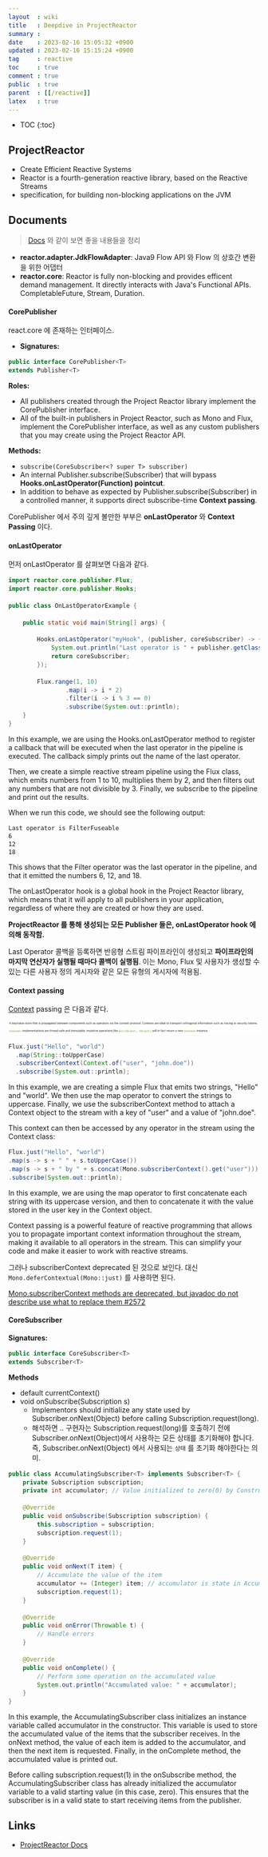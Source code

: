 ```yaml
---
layout  : wiki
title   : Deepdive in ProjectReactor
summary : 
date    : 2023-02-16 15:05:32 +0900
updated : 2023-02-16 15:15:24 +0900
tag     : reactive
toc     : true
comment : true
public  : true
parent  : [[/reactive]]
latex   : true
---
```

* TOC
{:toc}

## ProjectReactor

- Create Efficient Reactive Systems
- Reactor is a fourth-generation reactive library, based on the Reactive Streams
- specification, for building non-blocking applications on the JVM

## Documents

> [Docs](https://projectreactor.io/docs/core/release/api/) 와 같이 보면 좋을 내용들을 정리

- __reactor.adapter.JdkFlowAdapter__: Java9 Flow API 와 Flow 의 상호간 변환을 위한 어댑터
- __reactor.core__: Reactor is fully non-blocking and provides efficent demand management. It directly interacts with Java's Functional APIs. CompletableFuture, Stream, Duration.

#### CorePublisher

react.core 에 존재하는 인터페이스.

- __Signatures:__

```java
public interface CorePublisher<T>
extends Publisher<T>
```

__Roles:__
- All publishers created through the Project Reactor library implement the CorePublisher interface.
- All of the built-in publishers in Project Reactor, such as Mono and Flux, implement the CorePublisher interface, as well as any custom publishers that you may create using the Project Reactor API.

__Methods:__
- `subscribe(CoreSubscriber<? super T> subscriber)`
- An internal Publisher.subscribe(Subscriber) that will bypass __Hooks.onLastOperator(Function) pointcut__.
- In addition to behave as expected by Publisher.subscribe(Subscriber) in a controlled manner, it supports direct subscribe-time __Context passing__.

CorePublisher 에서 주의 깊게 볼만한 부부은 __onLastOperator__ 와 __Context Passing__ 이다.

#### onLastOperator

먼저 onLastOperator 를 살펴보면 다음과 같다.

```java
import reactor.core.publisher.Flux;
import reactor.core.publisher.Hooks;

public class OnLastOperatorExample {

    public static void main(String[] args) {

        Hooks.onLastOperator("myHook", (publisher, coreSubscriber) -> {
            System.out.println("Last operator is " + publisher.getClass().getSimpleName());
            return coreSubscriber;
        });

        Flux.range(1, 10)
                .map(i -> i * 2)
                .filter(i -> i % 3 == 0)
                .subscribe(System.out::println);
    }
}
```

In this example, we are using the Hooks.onLastOperator method to register a callback that will be executed when the last operator in the pipeline is executed. The callback simply prints out the name of the last operator.

Then, we create a simple reactive stream pipeline using the Flux class, which emits numbers from 1 to 10, multiplies them by 2, and then filters out any numbers that are not divisible by 3. Finally, we subscribe to the pipeline and print out the results.

When we run this code, we should see the following output:

```
Last operator is FilterFuseable
6
12
18
```

This shows that the Filter operator was the last operator in the pipeline, and that it emitted the numbers 6, 12, and 18.

The onLastOperator hook is a global hook in the Project Reactor library, which means that it will apply to all publishers in your application, regardless of where they are created or how they are used.

__ProjectReactor 를 통해 생성되는 모든 Publisher 들은, onLastOperator hook 에 의해 동작함.__

Last Operator 콜백을 등록하면 반응형 스트림 파이프라인이 생성되고 __파이프라인의 마지막 연산자가 실행될 때마다 콜백이 실행됨__. 이는 Mono, Flux 및 사용자가 생성할 수 있는 다른 사용자 정의 게시자와 같은 모든 유형의 게시자에 적용됨.

#### Context passing

[Context](https://projectreactor.io/docs/core/release/api/reactor/util/context/Context.html) passing 은 다음과 같다.

![](/resource/wiki/reactive-project-reactor/context.png)

```java
Flux.just("Hello", "world")
  .map(String::toUpperCase)
  .subscriberContext(Context.of("user", "john.doe"))
  .subscribe(System.out::println);
```

In this example, we are creating a simple Flux that emits two strings, "Hello" and "world". We then use the map operator to convert the strings to uppercase. Finally, we use the subscriberContext method to attach a Context object to the stream with a key of "user" and a value of "john.doe".

This context can then be accessed by any operator in the stream using the Context class:

```java
Flux.just("Hello", "world")
.map(s -> s + " " + s.toUpperCase())
.map(s -> s + " by " + s.concat(Mono.subscriberContext().get("user")))
.subscribe(System.out::println);
```

In this example, we are using the map operator to first concatenate each string with its uppercase version, and then to concatenate it with the value stored in the user key in the Context object.

Context passing is a powerful feature of reactive programming that allows you to propagate important context information throughout the stream, making it available to all operators in the stream. This can simplify your code and make it easier to work with reactive streams.

그러나 subscriberContext deprecated 된 것으로 보인다. 대신 `Mono.deferContextual(Mono::just)` 를 사용하면 된다.

[Mono.subscriberContext methods are deprecated, but javadoc do not describe use what to replace them #2572](https://github.com/reactor/reactor-core/issues/2572)

#### CoreSubscriber

__Signatures:__

```java
public interface CoreSubscriber<T>
extends Subscriber<T>
```

__Methods__
- default currentContext()
- void onSubscribe(Subscription s)
  - Implementors should initialize any state used by Subscriber.onNext(Object) before calling Subscription.request(long).
  - 해석하면 .. 구현자는 Subscription.request(long)를 호출하기 전에 Subscriber.onNext(Object)에서 사용하는 모든 상태를 초기화해야 합니다. 즉, Subscriber.onNext(Object) 에서 사용되는 `상태` 를 초기화 해야한다는 의미.

```java
public class AccumulatingSubscriber<T> implements Subscriber<T> {
    private Subscription subscription;
    private int accumulator; // Value initialized to zero(0) by Constructor.

    @Override
    public void onSubscribe(Subscription subscription) {
        this.subscription = subscription;
        subscription.request(1);
    }

    @Override
    public void onNext(T item) {
        // Accumulate the value of the item
        accumulator += (Integer) item; // accumulator is state in AccumulatingSubscriber Class
        subscription.request(1);
    }

    @Override
    public void onError(Throwable t) {
        // Handle errors
    }

    @Override
    public void onComplete() {
        // Perform some operation on the accumulated value
        System.out.println("Accumulated value: " + accumulator);
    }
}
```

In this example, the AccumulatingSubscriber class initializes an instance variable called accumulator in the constructor. This variable is used to store the accumulated value of the items that the subscriber receives. In the onNext method, the value of each item is added to the accumulator, and then the next item is requested. Finally, in the onComplete method, the accumulated value is printed out.

Before calling subscription.request(1) in the onSubscribe method, the AccumulatingSubscriber class has already initialized the accumulator variable to a valid starting value (in this case, zero). This ensures that the subscriber is in a valid state to start receiving items from the publisher.

## Links

- [ProjectReactor Docs](https://projectreactor.io/docs/core/release/api/)